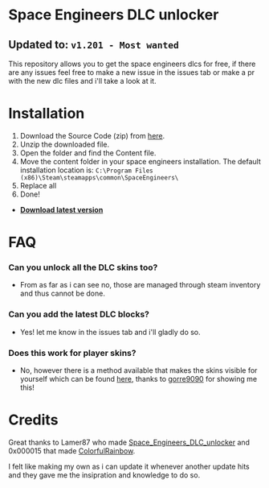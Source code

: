 # Space Engineers DLC unlocker
## Updated to: `v1.201 - Most wanted`

This repository allows you to get the space engineers dlcs for free, if there are any issues feel free to make a new issue in the issues tab or make a pr with the new dlc files and i'll take a look at it.

# Installation
1. Download the Source Code (zip) from [here](https://github.com/wrefgtzweve/SpaceEngineersDLCUnlocker/archive/refs/heads/master.zip).
2. Unzip the downloaded file.
3. Open the folder and find the Content file. 
4. Move the content folder in your space engineers installation. The default installation location is: `C:\Program Files (x86)\Steam\steamapps\common\SpaceEngineers\`
5. Replace all
6. Done!

- **[Download latest version](https://github.com/wrefgtzweve/SpaceEngineersDLCUnlocker/archive/refs/heads/master.zip)**

# FAQ
### Can you unlock all the DLC skins too?
- From as far as i can see no, those are managed through steam inventory and thus cannot be done.

### Can you add the latest DLC blocks?
- Yes! let me know in the issues tab and i'll gladly do so.

### Does this work for player skins?
- No, however there is a method available that makes the skins visible for yourself which can be found [here](https://imgur.com/a/MCTwsfd), thanks to [gorre9090](https://github.com/gorre9090) for showing me this!



# Credits

Great thanks to Lamer87 who made [Space_Engineers_DLC_unlocker](https://github.com/Lamer87/Space_Engineers_DLC_unlocker) and 0x000015 that made [ColorfulRainbow](https://github.com/0x000015/ColorfulRainbow).

I felt like making my own as i can update it whenever another update hits and they gave me the insipration and knowledge to do so. 

